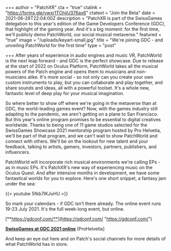 +++
author = "PatchXR"
cta = "true"
ctalink = "https://forms.gle/ywxr1TChjiU376ax6"
ctatext = "Join the Beta"
date = 2021-06-28T22:04:00Z
description = "PatchXR is part of the SwissGames delegation to this year's edition of the Game Developers Conference (GDC), that highlight of the gaming year. And it's a big moment: for the first time, we'll publicly demo PatchWorld, our social musical metaverse."
featured = "true"
image = "/uploads/keyart-small.jpg"
title = "We're joining GDC - and unveiling PatchWorld for the first time"
type = "post"

+++
After years of experience in audio engines and music VR, PatchWorld is the next leap forward - and GDC is the perfect showcase. Due to release at the start of 2022 on Oculus Platform, PatchWorld takes all the musical powers of the Patch engine and opens them to musicians and non-musicians alike. It's more social - so not only can you create your own custom instruments to play, but you can collaborate and play together, and share sounds and ideas, all with a powerful toolset. It's a whole new, fantastic level of deep play for your musical imagination.

So where better to show off where we're going in the metaverse than at GDC, the world-leading games event? Now, with the games industry still adapting to the pandemic, we aren't getting on a plane to San Francisco. But this year's online program promises to be essential to digital creatives worldwide. Thanks to being one of 11 game studios selected for the SwissGames Showcase 2021 mentorship program hosted by Pro Helvetia, we'll be part of that program, and we can't wait to show PatchWorld and connect with others. We'll be on the lookout for new talent and your feedback, talking to artists, gamers, investors, partners, publishers, and influencers.

PatchWorld will incorporate rich musical environments we're calling EPs - as in music EPs. It's PatchXR's new way of experiencing music on the Oculus Quest. And after intensive months in development, we have some fantastical worlds for you to explore. Here's one short snippet, a fantasy jam under the sea:

{{< youtube 5fkb7IKJuHU >}}

So mark your calendars - if GDC isn't there already. The online event runs 19-23 July 2021. It's the full week-long event, but online.

[**https://gdconf.com/**](https://gdconf.com/ "https://gdconf.com/")

[**SwissGames at GDC 2021 online**](https://swissgames.ch/2021/06/25/swissgames-at-gdc-2021-online/) \[ProHelvetia\]

And keep an eye out here and on Patch's social channels for more details of what PatchWorld has in store.